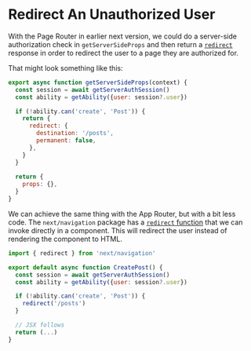# Redirect An Unauthorized User

With the Page Router in earlier next version, we could do a server-side
authorization check in `getServerSideProps` and then return a
[`redirect`](https://nextjs.org/docs/pages/api-reference/functions/get-server-side-props#redirect)
response in order to redirect the user to a page they are authorized for.

That might look something like this:

```javascript
export async function getServerSideProps(context) {
  const session = await getServerAuthSession()
  const ability = getAbility({user: session?.user})

  if (!ability.can('create', 'Post')) {
    return {
      redirect: {
        destination: '/posts',
        permanent: false,
      },
    }
  }
 
  return {
    props: {},
  }
}
```

We can achieve the same thing with the App Router, but with a bit less code.
The `next/navigation` package has a [`redirect`
function](https://nextjs.org/docs/app/api-reference/functions/redirect) that we
can invoke directly in a component. This will redirect the user instead of
rendering the component to HTML.

```javascript
import { redirect } from 'next/navigation'

export default async function CreatePost() {
  const session = await getServerAuthSession()
  const ability = getAbility({user: session?.user})

  if (!ability.can('create', 'Post')) {
    redirect('/posts')
  }

  // JSX follows
  return (...)
}
```
